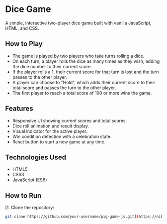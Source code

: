 # Dice Game

A simple, interactive two-player dice game built with vanilla JavaScript, HTML, and CSS.

## How to Play

- The game is played by two players who take turns rolling a dice.
- On each turn, a player rolls the dice as many times as they wish, adding the dice number to their current score.
- If the player rolls a 1, their current score for that turn is lost and the turn passes to the other player.
- A player can choose to "Hold", which adds their current score to their total score and passes the turn to the other player.
- The first player to reach a total score of 100 or more wins the game.

## Features

- Responsive UI showing current scores and total scores.
- Dice roll animation and result display.
- Visual indicator for the active player.
- Win condition detection with a celebration state.
- Reset button to start a new game at any time.

## Technologies Used

- HTML5
- CSS3
- JavaScript (ES6)

## How to Run

[1. Clone the repository:
   ```bash
   git clone https://github.com/your-username/pig-game-js.git](https://nikoladackovic.github.io/JS-mini-game/)
